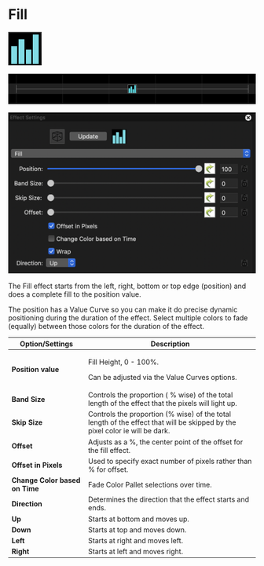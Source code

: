 # Fill

![Icon](<../../.gitbook/assets/image (480).png>)

![Sequencer Grid](<../../.gitbook/assets/image (196).png>)

![](<../../.gitbook/assets/image (465).png>)

The Fill effect starts from the left, right, bottom or top edge (position) and does a complete fill to the position value.

The position has a Value Curve so you can make it do precise dynamic positioning during the duration of the effect. Select multiple colors to fade (equally) between those colors for the duration of the effect.

| Option/Settings                | Description                                                                                                                 |
| ------------------------------ | --------------------------------------------------------------------------------------------------------------------------- |
| **Position value**             | <p>Fill Height, 0 - 100%.</p><p>Can be adjusted via the Value Curves options.</p>                                           |
| **Band Size**                  | Controls the proportion ( % wise) of the total length of the effect that the pixels will light up.                          |
| **Skip Size**                  | Controls the proportion (% wise) of the total length of the effect that will be skipped by the pixel color ie will be dark. |
| **Offset**                     | Adjusts as a %, the center point of the offset for the fill effect.                                                         |
| **Offset in Pixels**           | Used to specify exact number of pixels rather than % for offset.                                                            |
| **Change Color based on Time** | Fade Color Pallet selections over time.                                                                                     |
| **Direction**                  | Determines the direction that the effect starts and ends.                                                                   |
| **Up**                         | Starts at bottom and moves up.                                                                                              |
| **Down**                       | Starts at top and moves down.                                                                                               |
| **Left**                       | Starts at right and moves left.                                                                                             |
| **Right**                      | Starts at left and moves right.                                                                                             |
